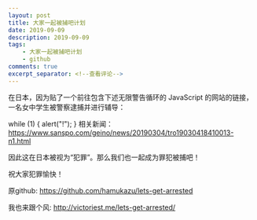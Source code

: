 ```yaml
---
layout: post
title: 大家一起被捕吧计划
date: 2019-09-09
description: 2019-09-09
tags:
    - 大家一起被捕吧计划
    - github
comments: true
excerpt_separator: <!--查看评论-->
---
```


在日本，因为贴了一个前往包含下述无限警告循环的 JavaScript 的网站的链接，一名女中学生被警察逮捕并进行辅导：

while (1) {
    alert("!");
}
相关新闻： https://www.sanspo.com/geino/news/20190304/tro19030418410013-n1.html

因此这在日本被视为“犯罪”。那么我们也一起成为罪犯被捕吧！

祝大家犯罪愉快！


原github: <https://github.com/hamukazu/lets-get-arrested>

我也来跟个风: <http://victoriest.me/lets-get-arrested/>
